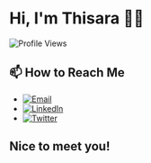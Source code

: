 # Hi, I'm Thisara 🙋‍♂️


![Profile Views](https://komarev.com/ghpvc/?username=ThisaraS97)


## 📫 How to Reach Me
- [![Email](https://img.shields.io/badge/-Email-black?logo=mail&logoColor=white)](mailto:thisarashaminda197@gmail.com)
- [![LinkedIn](https://img.shields.io/badge/-LinkedIn-blue?logo=linkedin&logoColor=white)](www.linkedin.com/in/thisara-shaminda-323868280)
- [![Twitter](https://img.shields.io/badge/-Twitter-blue?logo=twitter&logoColor=white)](https://twitter.com/YourTwitterHandle)

## Nice to meet you!
